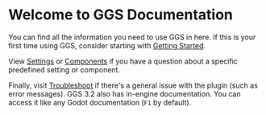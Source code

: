 # Welcome to GGS Documentation

You can find all the information you need to use GGS in here. If this is your first time using GGS, consider starting with [Getting Started](2_getting_started.md).

View [Settings](3_settings.md) or [Components](4_components.md) if you have a question about a specific predefined setting or component.

Finally, visit [Troubleshoot](7_troubleshoot.md) if there's a general issue with the plugin (such as error messages). GGS 3.2 also has in-engine documentation. You can access it like any Godot documentation (`F1` by default).
